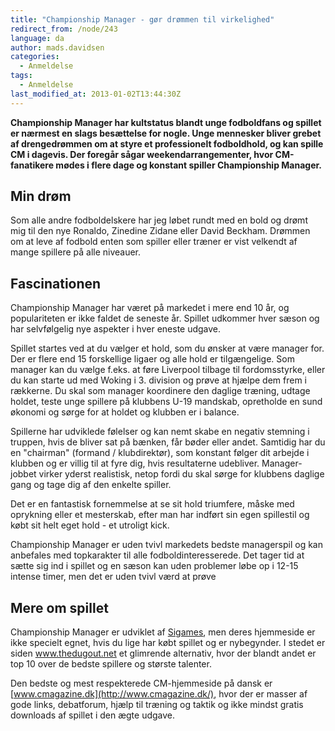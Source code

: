 ```yaml
---
title: "Championship Manager - gør drømmen til virkelighed"
redirect_from: /node/243
language: da
author: mads.davidsen
categories:
  - Anmeldelse
tags:
  - Anmeldelse
last_modified_at: 2013-01-02T13:44:30Z
---
```


**Championship Manager har kultstatus blandt unge fodboldfans og spillet er nærmest en slags besættelse for nogle. Unge mennesker bliver grebet af drengedrømmen om at styre et professionelt fodboldhold, og kan spille CM i dagevis. Der foregår sågar weekendarrangementer, hvor CM-fanatikere mødes i flere dage og konstant spiller Championship Manager.**

Min drøm
--------

Som alle andre fodboldelskere har jeg løbet rundt med en bold og drømt mig til den nye Ronaldo, Zinedine Zidane eller David Beckham. Drømmen om at leve af fodbold enten som spiller eller træner er vist velkendt af mange spillere på alle niveauer.

Fascinationen
-------------

Championship Manager har været på markedet i mere end 10 år, og populariteten er ikke faldet de seneste år. Spillet udkommer hver sæson og har selvfølgelig nye aspekter i hver eneste udgave.

Spillet startes ved at du vælger et hold, som du ønsker at være manager for. Der er flere end 15 forskellige ligaer og alle hold er tilgængelige. Som manager kan du vælge f.eks. at føre Liverpool tilbage til fordomsstyrke, eller du kan starte ud med Woking i 3. division og prøve at hjælpe dem frem i rækkerne. Du skal som manager koordinere den daglige træning, udtage holdet, teste unge spillere på klubbens U-19 mandskab, opretholde en sund økonomi og sørge for at holdet og klubben er i balance.

Spillerne har udviklede følelser og kan nemt skabe en negativ stemning i truppen, hvis de bliver sat på bænken, får bøder eller andet. Samtidig har du en "chairman" (formand / klubdirektør), som konstant følger dit arbejde i klubben og er villig til at fyre dig, hvis resultaterne udebliver. Manager-jobbet virker yderst realistisk, netop fordi du skal sørge for klubbens daglige gang og tage dig af den enkelte spiller.

Det er en fantastisk fornemmelse at se sit hold triumfere, måske med oprykning eller et mesterskab, efter man har indført sin egen spillestil og købt sit helt eget hold - et utroligt kick.

Championship Manager er uden tvivl markedets bedste managerspil og kan anbefales med topkarakter til alle fodboldinteresserede. Det tager tid at sætte sig ind i spillet og en sæson kan uden problemer løbe op i 12-15 intense timer, men det er uden tvivl værd at prøve

Mere om spillet
---------------

Championship Manager er udviklet af [Sigames](http://www.sigames.com/), men deres hjemmeside er ikke specielt egnet, hvis du lige har købt spillet og er nybegynder. I stedet er siden <a href="http://www.thedugout.net/">www.thedugout.net</a> et glimrende alternativ, hvor der blandt andet er top 10 over de bedste spillere og største talenter.

Den bedste og mest respekterede CM-hjemmeside på dansk er [www.cmagazine.dk](http://www.cmagazine.dk/), hvor der er masser af gode links, debatforum, hjælp til træning og taktik og ikke mindst gratis downloads af spillet i den ægte udgave.
